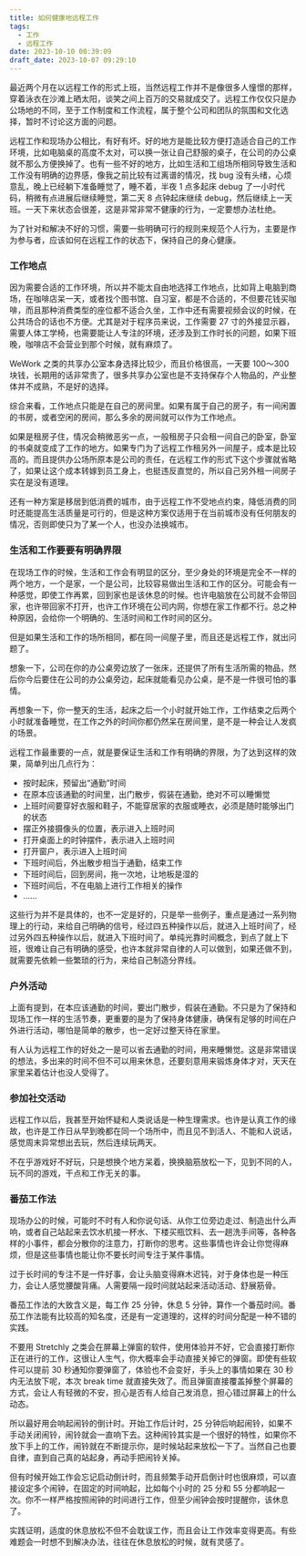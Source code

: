 ```yaml
---
title: 如何健康地远程工作
tags:
  - 工作
  - 远程工作
date: 2023-10-10 00:39:09
draft_date: 2023-10-07 09:29:10
---
```




最近两个月在以远程工作的形式上班，当然远程工作并不是像很多人憧憬的那样，穿着泳衣在沙滩上晒太阳，谈笑之间上百万的交易就成交了。远程工作仅仅只是办公场地的不同，至于工作制度和工作流程，属于整个公司和团队的氛围和文化选择，暂时不讨论这方面的问题。

远程工作和现场办公相比，有好有坏。好的地方是能比较方便打造适合自己的工作环境，比如电脑桌的高度不太对，可以换一张让自己舒服的桌子，在公司的办公桌就不那么方便换掉了。也有一些不好的地方，比如生活和工组场所相同导致生活和工作没有明确的边界感，像我之前比较有过离谱的情况，找 bug 没有头绪，心烦意乱，晚上已经躺下准备睡觉了，睡不着，半夜 1 点多起床 debug 了一小时代码，稍微有点进展后继续睡觉，第二天 8 点钟起床继续 debug，然后继续上一天班。一天下来状态会很差，这是非常非常不健康的行为，一定要想办法杜绝。

为了针对和解决不好的习惯，需要一些明确可行的规则来规范个人行为，主要是作为参与者，应该如何在远程工作的状态下，保持自己的身心健康。

### 工作地点

因为需要合适的工作环境，所以并不能太自由地选择工作地点，比如背上电脑到商场，在咖啡店呆一天，或者找个图书馆、自习室，都是不合适的，不但要花钱买咖啡，而且那种消费类型的座位都不适合久坐，工作中还有需要视频会议的时候，在公共场合的话也不方便。尤其是对于程序员来说，工作需要 27 寸的外接显示器，需要人体工学椅，也需要能让人专注的环境，还涉及到工作时长的问题，如果下班晚，咖啡店不会营业到那个时候，就有麻烦了。

WeWork 之类的共享办公室本身选择比较少，而且价格很高，一天要 100～300 块钱，长期用的话非常贵了，很多共享办公室也是不支持保存个人物品的，产业整体并不成熟，不是好的选择。

综合来看，工作地点只能是在自己的房间里。如果有属于自己的房子，有一间闲置的书房，或者空闲的房间，那么多余的房间就可以作为工作地点。

如果是租房子住，情况会稍微恶劣一点，一般租房子只会租一间自己的卧室，卧室的书桌就变成了工作的地方。如果专门为了远程工作租另外一间屋子，成本是比较高的。而且提供办公场所原本是公司的责任，在远程工作的形式下这个步骤就省略了，如果让这个成本转嫁到员工身上，也挺违反直觉的，所以自己另外租一间房子实在是没有道理。

还有一种方案是移居到低消费的城市，由于远程工作不受地点约束，降低消费的同时还能提高生活质量是可行的，但是这种方案仅适用于在当前城市没有任何朋友的情况，否则即使只为了某一个人，也没办法换城市。

### 生活和工作要要有明确界限

在现场工作的时候，生活和工作会有明显的区分，至少身处的环境是完全不一样的两个地方，一个是家，一个是公司，比较容易做出生活和工作的区分。可能会有一种感觉，即使工作再累，回到家也是该休息的时候。也许电脑放在公司就不会带回家，也许带回家不打开，也许工作环境在公司内网，你想在家工作都不行。总之种种原因，会给你一个明确的、生活时间和工作时间的区分。

但是如果生活和工作的场所相同，都在同一间屋子里，而且还是远程工作，就出问题了。

想象一下，公司在你的办公桌旁边放了一张床，还提供了所有生活所需的物品，然后你今后要住在公司的办公桌旁边，起床就能看见办公桌，是不是一件很可怕的事情。

再想象一下，你一整天的生活，起床之后一个小时就开始工作，工作结束之后两个小时就准备睡觉，在工作之外的时间你都仍然呆在房间里，是不是一种会让人发疯的场景。

远程工作最重要的一点，就是要保证生活和工作有明确的界限，为了达到这样的效果，简单列出几点行为：

- 按时起床，预留出“通勤”时间
- 在原本应该通勤的时间里，出门散步，假装在通勤，绝对不可以睡懒觉
- 上班时间要穿好衣服和鞋子，不能穿居家的衣服或睡衣，必须是随时能够出门的状态
- 摆正外接摄像头的位置，表示进入上班时间
- 打开桌面上的时钟摆件，表示进入上班时间
- 打开窗户，表示进入上班时间
- 下班时间后，外出散步相当于通勤，结束工作
- 下班时间后，回到房间，拖一次地，让地板是湿的
- 下班时间后，不在电脑上进行工作相关的操作
- ……

这些行为并不是具体的，也不一定是好的，只是举一些例子，重点是通过一系列物理上的行动，来给自己明确的信号，经过四五种操作以后，就进入上班时间了，经过另外四五种操作以后，就进入下班时间了。单纯光靠时间概念，到点了就上下班，很难让自己有明确的感受，也许本就非常自律的人可以做到，如果还做不到，就需要先依赖一些繁琐的行为，来给自己制造分界线。

### 户外活动

上面有提到，在本应该通勤的时间，要出门散步，假装在通勤。不只是为了保持和现场工作一样的生活节奏，更重要的是为了保持身体健康，确保有足够的时间在户外进行活动，哪怕是简单的散步，也一定好过整天待在家里。

有人认为远程工作的好处之一是可以省去通勤的时间，用来睡懒觉。这是非常错误的想法，多出来的时间不但不可以用来休息，还要刻意用来锻炼身体才对，天天在家里呆着估计也没人受得了。

### 参加社交活动

远程工作以后，我甚至开始怀疑和人类说话是一种生理需求。也许是认真工作的缘故，也许是工作日从早到晚都在同一个场所中，而且见不到活人、不能和人说话，感觉周末异常想出去玩，然后连续玩两天。

不在乎游戏好不好玩，只是想换个地方呆着，换换脑筋放松一下，见到不同的人，玩不同的游戏，干点和工作无关的事。

### 番茄工作法

现场办公的时候，可能时不时有人和你说句话、从你工位旁边走过、制造出什么声响，或者自己站起来去饮水机接一杯水、下楼买瓶饮料、去一趟洗手间等，各种各样的小事件，都会分散你的注意力，打断你的思考。这些事情也许会让你觉得麻烦，但是这些事情也能让你不要长时间专注于某件事情。

过于长时间的专注不是一件好事，会让头脑变得麻木迟钝，对于身体也是一种压力，会让人感觉腰酸背痛。人需要隔一段时间就站起来活动活动、舒展筋骨。

番茄工作法的大致含义是，每工作 25 分钟，休息 5 分钟，算作一个番茄时间。番茄工作法能有比较高的知名度，还是有一定道理的，这样的时间分配是一种不错的实践。

不要用 Stretchly 之类会在屏幕上弹窗的软件，使用体验并不好，它会直接打断你正在进行的工作，这很让人生气，你大概率会手动直接关掉它的弹窗。即使有些软件可以提前 30 秒通知你要弹窗了，体验也不会变好，手头上的事情如果在 30 秒内无法放下呢，本次 break time 就直接失效了。而且弹窗直接覆盖掉整个屏幕的方式，会让人有轻微的不安，担心是否有人给自己发消息，担心错过屏幕上的什么动态。

所以最好用会响起闹铃的倒计时。开始工作后计时，25 分钟后响起闹铃，如果不手动关闭闹铃，闹铃就会一直响下去。这种闹铃其实是一个很好的特性，如果你不放下手上的工作，闹铃就在不断提示你，是时候站起来放松一下了。当然自己也要自律，直到自己真的站起身，再动手把闹铃关掉。

但有时候开始工作会忘记启动倒计时，而且频繁手动开启倒计时也很麻烦，可以直接设定多个闹钟，在固定的时间响起，比如每个小时的 25 分和 55 分都响起一次。你不一样严格按照闹钟的时间进行工作，但至少闹钟会按时提醒你，该休息了。

实践证明，适度的休息放松不但不会耽误工作，而且会让工作效率变得更高。有些难题会一时想不到解决办法，往往在休息放松的时候，就有灵感了。

